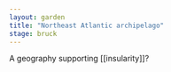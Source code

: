 ```yaml
---  
layout: garden
title: "Northeast Atlantic archipelago"
stage: bruck
---
```


A geography supporting [[insularity]]?